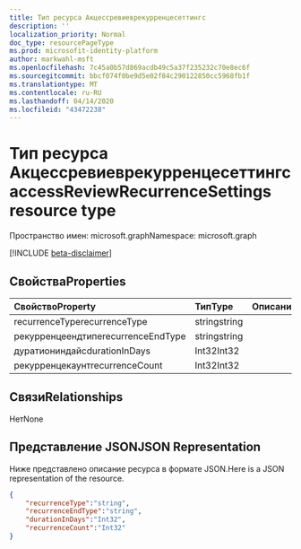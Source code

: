 ```yaml
---
title: Тип ресурса Акцессревиеврекурренцесеттингс
description: ''
localization_priority: Normal
doc_type: resourcePageType
ms.prod: microsofit-identity-platform
author: markwahl-msft
ms.openlocfilehash: 7c45a0b57d869acdb49c5a37f235232c70e8ec6f
ms.sourcegitcommit: bbcf074f0be9d5e02f84c290122850cc5968fb1f
ms.translationtype: MT
ms.contentlocale: ru-RU
ms.lasthandoff: 04/14/2020
ms.locfileid: "43472238"
---
```

# <a name="accessreviewrecurrencesettings-resource-type"></a><span data-ttu-id="ad2e8-102">Тип ресурса Акцессревиеврекурренцесеттингс</span><span class="sxs-lookup"><span data-stu-id="ad2e8-102">accessReviewRecurrenceSettings resource type</span></span>

<span data-ttu-id="ad2e8-103">Пространство имен: microsoft.graph</span><span class="sxs-lookup"><span data-stu-id="ad2e8-103">Namespace: microsoft.graph</span></span>

[!INCLUDE [beta-disclaimer](../../includes/beta-disclaimer.md)]


## <a name="properties"></a><span data-ttu-id="ad2e8-104">Свойства</span><span class="sxs-lookup"><span data-stu-id="ad2e8-104">Properties</span></span>
|<span data-ttu-id="ad2e8-105">Свойство</span><span class="sxs-lookup"><span data-stu-id="ad2e8-105">Property</span></span>|<span data-ttu-id="ad2e8-106">Тип</span><span class="sxs-lookup"><span data-stu-id="ad2e8-106">Type</span></span>|<span data-ttu-id="ad2e8-107">Описание</span><span class="sxs-lookup"><span data-stu-id="ad2e8-107">Description</span></span>|
|:---|:---|:---|
| <span data-ttu-id="ad2e8-108">recurrenceType</span><span class="sxs-lookup"><span data-stu-id="ad2e8-108">recurrenceType</span></span> | <span data-ttu-id="ad2e8-109">string</span><span class="sxs-lookup"><span data-stu-id="ad2e8-109">string</span></span> |  |
| <span data-ttu-id="ad2e8-110">рекурренцеендтипе</span><span class="sxs-lookup"><span data-stu-id="ad2e8-110">recurrenceEndType</span></span> | <span data-ttu-id="ad2e8-111">string</span><span class="sxs-lookup"><span data-stu-id="ad2e8-111">string</span></span> |  |
| <span data-ttu-id="ad2e8-112">дуратиониндайс</span><span class="sxs-lookup"><span data-stu-id="ad2e8-112">durationInDays</span></span> | <span data-ttu-id="ad2e8-113">Int32</span><span class="sxs-lookup"><span data-stu-id="ad2e8-113">Int32</span></span> |  |
| <span data-ttu-id="ad2e8-114">рекурренцекаунт</span><span class="sxs-lookup"><span data-stu-id="ad2e8-114">recurrenceCount</span></span> | <span data-ttu-id="ad2e8-115">Int32</span><span class="sxs-lookup"><span data-stu-id="ad2e8-115">Int32</span></span> |  |

## <a name="relationships"></a><span data-ttu-id="ad2e8-116">Связи</span><span class="sxs-lookup"><span data-stu-id="ad2e8-116">Relationships</span></span>
<span data-ttu-id="ad2e8-117">Нет</span><span class="sxs-lookup"><span data-stu-id="ad2e8-117">None</span></span>
## <a name="json-representation"></a><span data-ttu-id="ad2e8-118">Представление JSON</span><span class="sxs-lookup"><span data-stu-id="ad2e8-118">JSON Representation</span></span>
<span data-ttu-id="ad2e8-119">Ниже представлено описание ресурса в формате JSON.</span><span class="sxs-lookup"><span data-stu-id="ad2e8-119">Here is a JSON representation of the resource.</span></span>
<!--{
  "blockType": "resource",
  "@odata.type": "microsoft.graph.accessReviewRecurrenceSettings"
}-->
``` json
{
    "recurrenceType":"string",
    "recurrenceEndType":"string",
    "durationInDays":"Int32",
    "recurrenceCount":"Int32"
}
```



